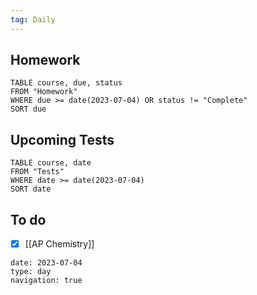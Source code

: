 ```yaml
---
tag: Daily
---
```

## Homework
```dataview
TABLE course, due, status
FROM "Homework" 
WHERE due >= date(2023-07-04) OR status != "Complete"
SORT due
```
## Upcoming Tests
```dataview
TABLE course, date
FROM "Tests" 
WHERE date >= date(2023-07-04)
SORT date
```
## To do
- [x] [[AP Chemistry]]

```gEvent
date: 2023-07-04
type: day
navigation: true
```